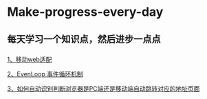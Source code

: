 # Make-progress-every-day
每天学习一个知识点，然后进步一点点
---
### 
[1、移动web适配](https://github.com/Heroine-z/Make-progress-every-day/blob/master/knowledgePoint/%E7%A7%BB%E5%8A%A8%E7%AB%AFweb%E9%80%82%E9%85%8D.md)

[2、EvenLoop 事件循环机制](https://github.com/Heroine-z/Make-progress-every-day/blob/master/knowledgePoint/%E8%87%AA%E5%8A%A8%E8%AF%86%E5%88%AB%E6%B5%8F%E8%A7%88%E5%99%A8%E5%B1%9E%E6%80%A7.md)

[3、如何自动识别判断浏览器是PC端还是移动端自动跳转对应的地址页面](https://github.com/Heroine-z/Make-progress-every-day/blob/master/knowledgePoint/%E8%87%AA%E5%8A%A8%E8%AF%86%E5%88%AB%E6%B5%8F%E8%A7%88%E5%99%A8%E5%B1%9E%E6%80%A7.md)
